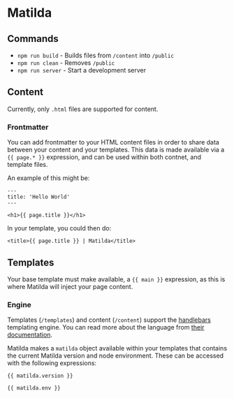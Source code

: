 # Matilda

## Commands

- `npm run build` - Builds files from `/content` into `/public`
- `npm run clean` - Removes `/public`
- `npm run server` - Start a development server

## Content

Currently, only `.html` files are supported for content.

### Frontmatter

You can add frontmatter to your HTML content files in order to share data between your content and your templates. This data is made available via a `{{ page.* }}` expression, and can be used within both contnet, and template files.

An example of this might be:

```
---
title: 'Hello World'
---

<h1>{{ page.title }}</h1>
```

In your template, you could then do:

```
<title>{{ page.title }} | Matilda</title>
```

## Templates

Your base template must make available, a `{{ main }}` expression, as this is where Matilda will inject your page content.

### Engine

Templates (`/templates`) and content (`/content`) support the [handlebars](https://handlebarsjs.com/) templating engine. You can read more about the language from [their documentation](https://handlebarsjs.com/guide/).

Matilda makes a `matilda` object available within your templates that contains the current Matilda version and node environment. These can be accessed with the following expressions:

```
{{ matilda.version }}

{{ matilda.env }}
```
